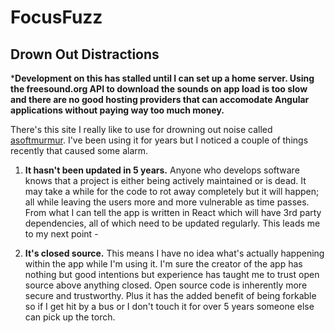 # FocusFuzz

## Drown Out Distractions

***Development on this has stalled until I can set up a home server. Using the freesound.org API to download the sounds on app load is too slow and there are no good hosting providers that can accomodate Angular applications without paying way too much money.**

There's this site I really like to use for drowning out noise called [asoftmurmur](https://asoftmurmur.com). I've been using it for years but I noticed a couple of things recently that caused some alarm.

1. **It hasn't been updated in 5 years.** Anyone who develops software knows that a project is either being actively maintained or is dead. It may take a while for the code to rot away completely but it will happen; all while leaving the users more and more vulnerable as time passes. From what I can tell the app is written in React which will have 3rd party dependencies, all of which need to be updated regularly. This leads me to my next point -

2. **It's closed source.** This means I have no idea what's actually happening within the app while I'm using it. I'm sure the creator of the app has nothing but good intentions but experience has taught me to trust open source above anything closed. Open source code is inherently more secure and trustworthy. Plus it has the added benefit of being forkable so if I get hit by a bus or I don't touch it for over 5 years someone else can pick up the torch.

